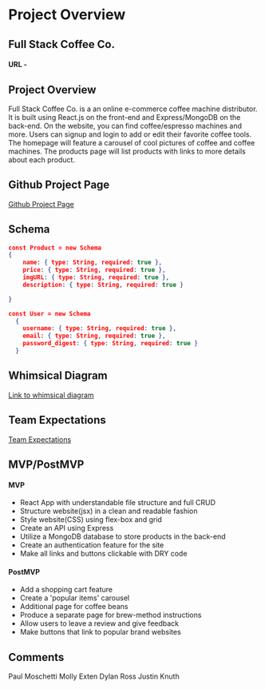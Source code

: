 # Project Overview

## Full Stack Coffee Co.

#### URL - 


## Project Overview

Full Stack Coffee Co. is a an online e-commerce coffee machine distributor. It is built using React.js on the front-end and Express/MongoDB on the back-end. On the website, you can find coffee/espresso machines and more. Users can signup and login to add or edit their favorite coffee tools. The homepage will feature a carousel of cool pictures of coffee and coffee machines. The products page will list products with links to more details about each product.

## Github Project Page

[Github Project Page](https://github.com/JustinKnuth/fscc/projects)


## Schema

``` .json
const Product = new Schema
{
    name: { type: String, required: true },
    price: { type: String, required: true },
    imgURL: { type: String, required: true },
    description: { type: String, required: true }

}

const User = new Schema
  {
    username: { type: String, required: true },
    email: { type: String, required: true },
    password_digest: { type: String, required: true }
  }
```


## Whimsical Diagram

  [Link to whimsical diagram](https://whimsical.com/full-stack-coffee-co-KEu9CGnX5UZUkVeXmNbWjC)



## Team Expectations 

  [Team Expectations](https://docs.google.com/document/d/e/2PACX-1vRAsoE8jW6tQSaWdJRNtPk5LO_ABWQjP6Vjg0xwR92sHvPpHkBKjbPAgT1fK5p0jCGHhtij0sWi4knl/pub)


## MVP/PostMVP


#### MVP 

- React App with understandable file structure and full CRUD
- Structure website(jsx) in a clean and readable fashion
- Style website(CSS) using flex-box and grid
- Create an API using Express
- Utilize a MongoDB database to store products in the back-end
- Create an authentication feature for the site
- Make all links and buttons clickable with DRY code


#### PostMVP  

- Add a shopping cart feature
- Create a 'popular items' carousel
- Additional page for coffee beans
- Produce a separate page for brew-method instructions
- Allow users to leave a review and give feedback
- Make buttons that link to popular brand websites


## Comments
Paul Moschetti
Molly Exten
Dylan Ross
Justin Knuth

